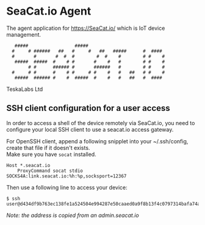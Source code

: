 # SeaCat.io Agent

The agent application for https://SeaCat.io/ which is IoT device management.

```
   #####                 #####
  #     # ######   ##   #     #   ##   #####      #  ####
  #       #       #  #  #        #  #    #        # #    #
   #####  #####  #    # #       #    #   #        # #    #
        # #      ###### #       ######   #        # #    #
  #     # #      #    # #     # #    #   #   ##   # #    #
   #####  ###### #    #  #####  #    #   #   ##   #  ####
```


TeskaLabs Ltd


## SSH client configuration for a user access

In order to access a shell of the device remotely via SeaCat.io, you need to configure your local SSH client to use a seacat.io access gateway.

For OpenSSH client, append a following snipplet into your ~/.ssh/config, create that file if it doesn't exists.  
Make sure you have `socat` installed.

	Host *.seacat.io
		ProxyCommand socat stdio SOCKS4A:link.seacat.io:%h:%p,socksport=12367

Then use a following line to access your device:

	$ ssh user@d434df9b763ec138fe1a524504e994287e50caaed0a9f8b13f4c0797314bafa74ad939.seacat.io

_Note: the address is copied from an admin.seacat.io_
